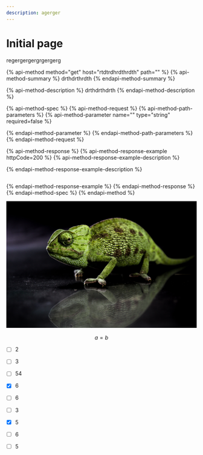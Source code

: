 ```yaml
---
description: agerger
---
```


# Initial page

regergergergrgergerg



{% api-method method="get" host="rtdtrdhrdthrdth" path="" %}
{% api-method-summary %}
drthdrthrdth
{% endapi-method-summary %}

{% api-method-description %}
drthdrthdrth
{% endapi-method-description %}

{% api-method-spec %}
{% api-method-request %}
{% api-method-path-parameters %}
{% api-method-parameter name="" type="string" required=false %}

{% endapi-method-parameter %}
{% endapi-method-path-parameters %}
{% endapi-method-request %}

{% api-method-response %}
{% api-method-response-example httpCode=200 %}
{% api-method-response-example-description %}

{% endapi-method-response-example-description %}

```

```
{% endapi-method-response-example %}
{% endapi-method-response %}
{% endapi-method-spec %}
{% endapi-method %}

![](.gitbook/assets/chameleon.jpg)

$$
a = b
$$

* [ ] 2
* [ ] 3
* [ ] 54
* [x] 6
* [ ] 6
* [ ] 3
* [x] 5
* [ ] 6
* [ ] 5

